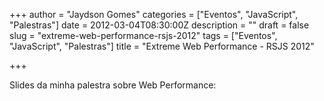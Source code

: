 +++
author = "Jaydson Gomes"
categories = ["Eventos", "JavaScript", "Palestras"]
date = 2012-03-04T08:30:00Z
description = ""
draft = false
slug = "extreme-web-performance-rsjs-2012"
tags = ["Eventos", "JavaScript", "Palestras"]
title = "Extreme Web Performance - RSJS 2012"

+++

Slides da minha palestra sobre Web Performance:  
<script async class="speakerdeck-embed" data-id="3acfaf60dcbf013100ef36ab2b38a31a" data-ratio="1.33333333333333" src="//speakerdeck.com/assets/embed.js"></script>